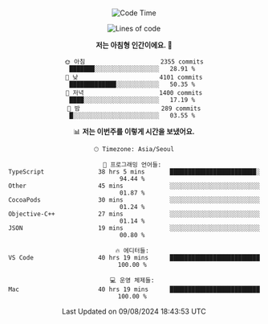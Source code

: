 <div align="center">

<br />

 <!--START_SECTION:waka-->
![Code Time](http://img.shields.io/badge/Code%20Time-2%2C918%20hrs%2017%20mins-blue)

![Lines of code](https://img.shields.io/badge/%EC%A0%80%EB%8A%94%20%EC%97%AC%ED%83%9C%EA%B9%8C%EC%A7%80%20-4.2%20million%20%EC%A4%84%EC%9D%98%20%EC%BD%94%EB%93%9C%EB%A5%BC%20%EC%9E%91%EC%84%B1%ED%96%88%EC%96%B4%EC%9A%94.-blue)

**저는 아침형 인간이에요. 🐤** 

```text
🌞 아침                     2355 commits        ███████░░░░░░░░░░░░░░░░░░   28.91 % 
🌆 낮　                     4101 commits        █████████████░░░░░░░░░░░░   50.35 % 
🌃 저녁                     1400 commits        ████░░░░░░░░░░░░░░░░░░░░░   17.19 % 
🌙 밤　                     289 commits         █░░░░░░░░░░░░░░░░░░░░░░░░   03.55 % 
```


📊 **저는 이번주를 이렇게 시간을 보냈어요.** 

```text
🕑︎ Timezone: Asia/Seoul

💬 프로그래밍 언어들: 
TypeScript               38 hrs 5 mins       ████████████████████████░   94.44 % 
Other                    45 mins             ░░░░░░░░░░░░░░░░░░░░░░░░░   01.87 % 
CocoaPods                30 mins             ░░░░░░░░░░░░░░░░░░░░░░░░░   01.24 % 
Objective-C++            27 mins             ░░░░░░░░░░░░░░░░░░░░░░░░░   01.14 % 
JSON                     19 mins             ░░░░░░░░░░░░░░░░░░░░░░░░░   00.80 % 

🔥 에디터들: 
VS Code                  40 hrs 19 mins      █████████████████████████   100.00 % 

💻 운영 체제들: 
Mac                      40 hrs 19 mins      █████████████████████████   100.00 % 
```


 Last Updated on 09/08/2024 18:43:53 UTC
<!--END_SECTION:waka-->

</div>
